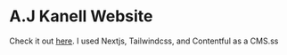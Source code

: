 # A.J Kanell Website

Check it out [here](https://ajkanell.com/). I used Nextjs, Tailwindcss, and Contentful as a CMS.ss
